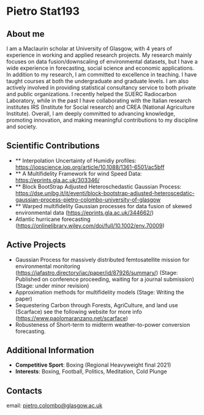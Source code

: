 # Pietro Stat193

## About me

I am a Maclaurin scholar at University of Glasgow, with 4 years of experience in working and applied research projects.  My research mainly focuses on data fusion/downscaling of environmental datasets, but I have a wide experience in forecasting, social science and economic  applications. In addition to my research, I am committed to excellence in teaching. I have taught courses at both the undergraduate and graduate levels. I am also actively involved in providing statistical consultancy service to both private and public organizations. I recently helped the SUERC Radiocarbon Laboratory, while in the past I have collaborating with the Italian research institutes IRS (Institute for Social research) and CREA (National Agriculture Institute). 
Overall, I am deeply committed to advancing knowledge, promoting innovation, and making meaningful contributions to my discipline and society.

## Scientific Contributions
- ** Interpolation Uncertainty of Humidiy profiles: https://iopscience.iop.org/article/10.1088/1361-6501/ac5bff
- ** A Multifidelity Framework for wind Speed Data: https://eprints.gla.ac.uk/303346/
- ** Block BootStrap Adjusted Heteroschedastic Gaussian Process: https://dse.unibg.it/it/eventi/block-bootstrap-adjusted-heteroscedatic-gaussian-process-pietro-colombo-university-of-glasgow
- ** Warped multifidelity Gaussian processes for data fusion of skewed environmental data (https://eprints.gla.ac.uk/344662/)
- Atlantic hurricane forecasting  (https://onlinelibrary.wiley.com/doi/full/10.1002/env.70009)
## Active Projects
- Gaussian Process for massively distributed femtosatellite mission for environmental monitoring (https://iafastro.directory/iac/paper/id/87926/summary/) (Stage: Published on conference proceeding, waiting for a journal submission)
(Stage: under minor revision)
- Approximation methods for multifidelity models (Stage: Writing the paper)
- Sequestering Carbon through Forests, AgriCulture, and land use (Scarface)  see the following website for more info (https://www.paolomaranzano.net/scarface)
- Robusteness of Short-term to midterm weather-to-power conversion forecasting.
## Additional Information

- **Competitive Sport**: Boxing (Regional Heavyweight final 2021)
- **Interests**: Boxing, Football, Politics, Meditation, Cold Plunge


## Contacts
  
  email: pietro.colombo@glasgow.ac.uk
  

